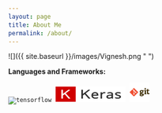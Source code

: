 ```yaml
---
layout: page
title: About Me
permalink: /about/
---
```


![]({{ site.baseurl }}/images/Vignesh.png " ")

**Languages and Frameworks:**
<p align="left">
  <code><img src="https://www.gstatic.com/devrel-devsite/prod/va2f579f943e40687d02fe75a771878e054c901286ea550f8e49c5efb402dac68/tensorflow/images/lockup.svg" alt="tensorflow" width="143" height="32"/></code>&nbsp;
  <code><img src="https://github.com/vignesh8491/myblog/blob/master/images/keras_logo.png" alt="C" width="143" height="32" /></code>&nbsp;
  <code><img src="https://raw.githubusercontent.com/github/explore/80688e429a7d4ef2fca1e82350fe8e3517d3494d/topics/git/git.png" alt="git" width="40" height="40" /></code>&nbsp;
   </p>
